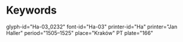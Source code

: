 # Keywords
glyph-id="Ha-03_0232"
font-id="Ha-03"
printer-id="Ha"
printer="Jan Haller"
period="1505–1525"
place="Kraków"
PT plate="166"
